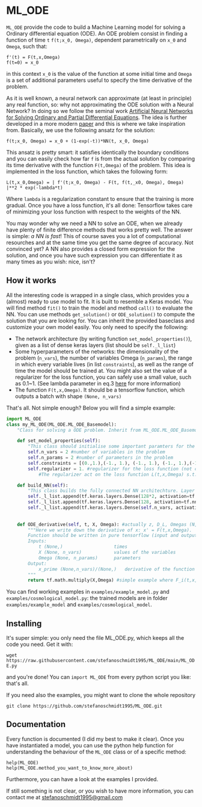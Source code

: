 # ML_ODE

``ML_ODE`` provide the code to build a Machine Learning model for solving a Ordinary differential equation (ODE).
An ODE problem consist in finding a function of time `t` ``f(t;x_0, Omega)``, dependent parametrically on `x_0` and `Omega`, such that:

```
f'(t) = F(t,x,Omega)
f(t=0) = x_0
```
in this context `x_0` is the value of the function at some initial time and `Omega` is a set of additional parameters useful to specify the time derivative of the problem.

As it is well known, a neural network can approximate (at least in principle) any real function, so: why not approximating the ODE solution with a Neural Network? In doing so we follow the seminal work [Artificial Neural Networks for Solving Ordinary and Partial Differential Equations](https://arxiv.org/abs/physics/9705023). The idea is further developed in a more modern [paper](https://arxiv.org/abs/2006.14372) and this is where we take inspiration from.
Basically, we use the following ansatz for the solution:

```
f(t;x_0, Omega) = x_0 + (1-exp(-t))*NN(t, x_0, Omega)
```

This ansatz is pretty smart: it satisfies identically the boundary conditions and you can easily check how far `f` is from the actual solution by comparing its time derivative with the function `F(t,Omega)` of the problem. This idea is implemented in the loss function, which takes the following form:

```
L(t,x_0,Omega) = | f'(t;x_0, Omega) - F(t, f(t,_x0, Omega), Omega) |**2 * exp(-lambda*t)
```
Where `lambda` is a regularization constant to ensure that the training is more gradual.
Once you have a loss function, it's all done: Tensorflow takes care of minimizing your loss function with respect to the weights of the NN.

You may wonder why we need a NN to solve an ODE, when we already have plenty of finite difference methods that works pretty well. The answer is simple: *a NN is fast*! This of course saves you a lot of computational resourches and at the same time you get the same degree of accuracy. Not convinced yet? A NN also provides a closed form expression for the solution, and once you have such expression you can differentiate it as many times as you wish: nice, isn't?

## How it works

All the interesting code is wrapped in a single class, which provides you a (almost) ready to use model to fit. It is built to resemble a Keras model. You will find method `fit()` to train the model and method `call()` to evaluate the NN. You can use methods `get_solution()` or `ODE_solution()` to compute the solution that you are looking for.
You can inherit the provided baseclass and customize your own model easily. You only need to specify the following:

 - The network architecture (by writing function `set_model_properties()`), given as a list of dense keras layers (list should be `self._l_list`)
 - Some hyperparameters of the networks: the dimensionality of the problem (`n_vars`), the number of variables Omega (`n_params`), the range in which every variable lives (in list `constraints`), as well as the range of time the model should be trained at. You might also set the value of a regularizer for the loss function, you can safely use a small value, such as 0.1~1. (See lambda parameter in eq.3 [here](https://arxiv.org/abs/2006.14372) for more information)
 - The function `F(t,x,Omega)`. It should be a tensorflow function, which outputs a batch with shape `(None, n_vars)`

That's all. Not simple enough? Below you will find a simple example:

```Python
import ML_ODE
class my_ML_ODE(ML_ODE.ML_ODE_Basemodel):
	"Class for solving a ODE problem. Inherit from ML_ODE.ML_ODE_Basemodel and implements some methods."

	def set_model_properties(self):
		"This class should initialise some important paramters for the network"
		self.n_vars = 2	#number of variables in the problem
		self.n_params = 2 #number of parameters in the problem
		self.constraints = [(0.,1.),(-1., 1.), (-1., 1.), (-1., 1.),(-1., 1.)] #(t_range, x0_range, x1_range, *params_range)
		self.regularizer = 1. #regularizer for the loss function (not compulsory, default 0)
			#The regularizer act on the loss function L(t,x,Omega) s.t. L' = L * exp(regularizer*t): this is to ensure that earlier times are fitted with more accuracy

	def build_NN(self):
		"This class builds the fully connected NN architechture. Layer sequence should be provided by a list of layers (in self._l_list)"
		self._l_list.append(tf.keras.layers.Dense(128*2, activation=tf.nn.sigmoid) )
		self._l_list.append(tf.keras.layers.Dense(128, activation=tf.nn.sigmoid) )
		self._l_list.append(tf.keras.layers.Dense(self.n_vars, activation=tf.keras.activations.linear))
	
	
	def ODE_derivative(self, t, X, Omega): #actually z, D_L, Omegas (N,2)
		"""Here we write down the derivative of x: x' = F(t,x,Omega).
		Function should be written in pure tensorflow (input and outputs are tf tensors).
		Inputs:
			t (None,)					times
			X (None, n_vars)			values of the variables
			Omega (None, n_params)		parameters
		Output:
			x_prime (None,n_vars)/(None,)	derivative of the function
		"""
		return tf.math.multiply(X,Omega) #simple example where F_i(t,x,Omega) = x_i*Omega_i
```

You can find working examples in `examples/example_model.py` and `examples/cosmological_model.py`: the trained models are in folder `examples/example_model` and `examples/cosmological_model`.

## Installing

It's super simple: you only need the file ML_ODE.py, which keeps all the code you need. Get it with:

`wget https://raw.githubusercontent.com/stefanoschmidt1995/ML_ODE/main/ML_ODE.py`

and you're done! You can `import ML_ODE` from every python script you like: that's all. 

If you need also the examples, you might want to clone the whole repository

`git clone https://github.com/stefanoschmidt1995/ML_ODE.git`


## Documentation

Every function is documented (I did my best to make it clear).
Once you have instantiated a model, you can use the python help function for understanding the behaviour of the `ML_ODE` class or of a specific method:

```
help(ML_ODE)
help(ML_ODE.method_you_want_to_know_more_about)

```

Furthermore, you can have a look at the examples I provided.

If still something is not clear, or you wish to have more information, you can contact me at [stefanoschmidt1995@gmail.com](mailto:stefanoschmidt1995@gmail.com)
